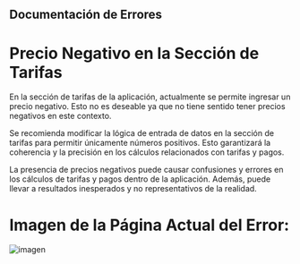 ## Documentación de Errores

# Precio Negativo en la Sección de Tarifas

En la sección de tarifas de la aplicación, actualmente se permite ingresar un precio negativo. Esto no es deseable ya que no tiene sentido tener precios negativos en este contexto.

Se recomienda modificar la lógica de entrada de datos en la sección de tarifas para permitir únicamente números positivos. Esto garantizará la coherencia y la precisión en los cálculos relacionados con tarifas y pagos.

La presencia de precios negativos puede causar confusiones y errores en los cálculos de tarifas y pagos dentro de la aplicación. Además, puede llevar a resultados inesperados y no representativos de la realidad.

# Imagen de la Página Actual del Error:
![imagen](./img/d4.png)

